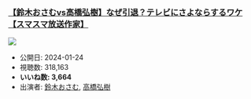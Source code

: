### [【鈴木おさむvs高橋弘樹】なぜ引退？テレビにさよならするワケ【スマスマ放送作家】](https://www.youtube.com/watch?v=WqFiHpKhRTY)
[![](https://img.youtube.com/vi/WqFiHpKhRTY/sddefault.jpg)](https://www.youtube.com/watch?v=WqFiHpKhRTY)
-   公開日: 2024-01-24
-   視聴数: 318,163
-   **いいね数: 3,664**
-   出演者: [鈴木おさむ](/rehacq_fan/people/鈴木おさむ "wikilink"), [高橋弘樹](/rehacq_fan/people/高橋弘樹 "wikilink")
